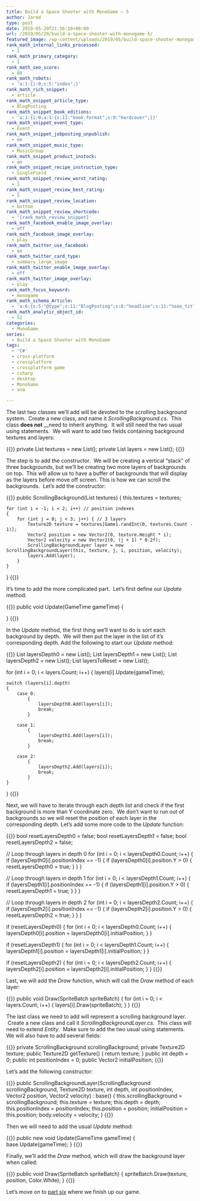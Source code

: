 ```yaml
---
title: Build a Space Shooter with MonoGame – 5
author: Jared
type: post
date: 2019-05-20T21:56:18+00:00
url: /2019/05/20/build-a-space-shooter-with-monogame-5/
featured_image: /wp-content/uploads/2019/05/build-space-shooter-monogame-1.jpg
rank_math_internal_links_processed:
  - 1
rank_math_primary_category:
  - 1
rank_math_seo_score:
  - 60
rank_math_robots:
  - 'a:1:{i:0;s:5:"index";}'
rank_math_rich_snippet:
  - article
rank_math_snippet_article_type:
  - BlogPosting
rank_math_snippet_book_editions:
  - 'a:1:{i:0;a:1:{s:11:"book_format";s:9:"Hardcover";}}'
rank_math_snippet_event_type:
  - Event
rank_math_snippet_jobposting_unpublish:
  - on
rank_math_snippet_music_type:
  - MusicGroup
rank_math_snippet_product_instock:
  - on
rank_math_snippet_recipe_instruction_type:
  - SingleField
rank_math_snippet_review_worst_rating:
  - 1
rank_math_snippet_review_best_rating:
  - 5
rank_math_snippet_review_location:
  - bottom
rank_math_snippet_review_shortcode:
  - '[rank_math_review_snippet]'
rank_math_facebook_enable_image_overlay:
  - off
rank_math_facebook_image_overlay:
  - play
rank_math_twitter_use_facebook:
  - on
rank_math_twitter_card_type:
  - summary_large_image
rank_math_twitter_enable_image_overlay:
  - off
rank_math_twitter_image_overlay:
  - play
rank_math_focus_keyword:
  - monogame
rank_math_schema_Article:
  - 'a:6:{s:5:"@type";s:11:"BlogPosting";s:8:"headline";s:11:"%seo_title%";s:13:"datePublished";s:20:"%date(Y-m-dTH:i:sP)%";s:12:"dateModified";s:24:"%modified(Y-m-dTH:i:sP)%";s:6:"author";a:2:{s:5:"@type";s:6:"Person";s:4:"name";s:5:"Jared";}s:8:"metadata";a:3:{s:5:"title";s:7:"Article";s:9:"isPrimary";b:1;s:4:"type";s:8:"template";}}'
rank_math_analytic_object_id:
  - 51
categories:
  - MonoGame
series:
  - Build a Space Shooter with MonoGame
tags:
  - 'C#'
  - cross-platform
  - crossplatform
  - crossplatform game
  - csharp
  - desktop
  - MonoGame
  - xna

---
```

The last two classes we’ll add will be devoted to the scrolling background system. &nbsp;Create a new class, and name it _ScrollingBackground.cs_. &nbsp;This class **does not** __need to inherit anything. &nbsp;It will still need the two usual using statements. &nbsp;We will want to add two fields containing background textures and layers:

{{<highlight cs>}}
private List<Texture2D> textures = new List<Texture2D>();
private List<ScrollingBackgroundLayer> layers = new List<ScrollingBackgroundLayer>();
{{</highlight>}}

The step is to add the constructor. &nbsp;We will be creating a vertical “stack” of three backgrounds, but we’ll be creating two more layers of backgrounds on top. &nbsp;This will allow us to have a buffer of backgrounds that will display as the layers before move off screen. This is how we can scroll the backgrounds. &nbsp;Let’s add the constructor:

{{<highlight cs>}}
public ScrollingBackground(List<Texture2D> textures)
{
	this.textures = textures;

	for (int i = -1; i < 2; i++) // position indexes
	{
    	for (int j = 0; j < 3; j++) { // 3 layers
        	Texture2D texture = textures[Game1.randInt(0, textures.Count - 1)];
        	Vector2 position = new Vector2(0, texture.Height * i);
        	Vector2 velocity = new Vector2(0, (j + 1) * 0.2f);
        	ScrollingBackgroundLayer layer = new ScrollingBackgroundLayer(this, texture, j, i, position, velocity);
        	layers.Add(layer);
    	}
	}
}
{{</highlight>}}

It’s time to add the more complicated part. &nbsp;Let’s first define our _Update_ method:

{{<highlight cs>}}
public void Update(GameTime gameTime) {


}
{{</highlight>}}

In the _Update_ method, the first thing we’ll want to do is sort each background by depth. &nbsp;We will then put the layer in the list of it’s corresponding depth. Add the following to start our _Update_ method:

{{<highlight cs>}}
List<ScrollingBackgroundLayer> layersDepth0 = new List<ScrollingBackgroundLayer>();
List<ScrollingBackgroundLayer> layersDepth1 = new List<ScrollingBackgroundLayer>();
List<ScrollingBackgroundLayer> layersDepth2 = new List<ScrollingBackgroundLayer>();
List<ScrollingBackgroundLayer> layersToReset = new List<ScrollingBackgroundLayer>();
       	 
for (int i = 0; i < layers.Count; i++)
{
	layers[i].Update(gameTime);

	switch (layers[i].depth)
	{
    	case 0:
        	{
            	layersDepth0.Add(layers[i]);
            	break;
        	}

    	case 1:
        	{
            	layersDepth1.Add(layers[i]);
            	break;
        	}

    	case 2:
        	{
            	layersDepth2.Add(layers[i]);
            	break;
        	}
	}
}
{{</highlight>}}

Next, we will have to iterate through each depth list and check if the first background is more than Y coordinate zero. &nbsp;We don’t want to run out of backgrounds so we will reset the position of each layer in the corresponding depth. Let’s add some more code to the _Update_ function:

{{<highlight cs>}}
bool resetLayersDepth0 = false;
bool resetLayersDepth1 = false;
bool resetLayersDepth2 = false;

// Loop through layers in depth 0
for (int i = 0; i < layersDepth0.Count; i++)
{
	if (layersDepth0[i].positionIndex == -1)
	{
    	if (layersDepth0[i].position.Y > 0)
    	{
        		resetLayersDepth0 = true;
    	}
	}
}

// Loop through layers in depth 1
for (int i = 0; i < layersDepth1.Count; i++)
{
	if (layersDepth1[i].positionIndex == -1)
	{
    	if (layersDepth1[i].position.Y > 0)
    	{
        	resetLayersDepth1 = true;
    	}
	}
}

// Loop through layers in depth 2
for (int i = 0; i < layersDepth2.Count; i++)
{
	if (layersDepth2[i].positionIndex == -1)
	{
    	if (layersDepth2[i].position.Y > 0)
    	{
        	resetLayersDepth2 = true;
    	}
	}
}

if (resetLayersDepth0)
{
	for (int i = 0; i < layersDepth0.Count; i++)
	{
    		layersDepth0[i].position = layersDepth0[i].initialPosition;
	}
}

if (resetLayersDepth1)
{
	for (int i = 0; i < layersDepth1.Count; i++)
	{
    		layersDepth1[i].position = layersDepth1[i].initialPosition;
	}
}

if (resetLayersDepth2)
{
	for (int i = 0; i < layersDepth2.Count; i++)
	{
    		layersDepth2[i].position = layersDepth2[i].initialPosition;
	}
}
{{</highlight>}}

Last, we will add the _Draw_ function, which will call the _Draw_ method of each layer:

{{<highlight cs>}}
public void Draw(SpriteBatch spriteBatch)
{
	for (int i = 0; i < layers.Count; i++)
	{
    		layers[i].Draw(spriteBatch);
	}
}
{{</highlight>}}

The last class we need to add will represent a scrolling background layer. &nbsp;Create a new class and call it _ScrollingBackgroundLayer.cs_. &nbsp;This class will need to extend _Entity_. &nbsp;Make sure to add the two usual using statements. We will also have to add several fields:

{{<highlight cs>}}
private ScrollingBackground scrollingBackground;
private Texture2D texture;
public Texture2D getTexture() { return texture; }
public int depth = 0;
public int positionIndex = 0;
public Vector2 initialPosition;
{{</highlight>}}

Let’s add the following constructor:

{{<highlight cs>}}
public ScrollingBackgroundLayer(ScrollingBackground scrollingBackground, Texture2D texture, int depth, int positionIndex, Vector2 position, Vector2 velocity) : base()
{
	this.scrollingBackground = scrollingBackground;
	this.texture = texture;
	this.depth = depth;
	this.positionIndex = positionIndex;
	this.position = position;
	initialPosition = this.position;
	body.velocity = velocity;
}
{{</highlight>}}

Then we will need to add the usual _Update_ method:

{{<highlight cs>}}
public new void Update(GameTime gameTime)
{
	base.Update(gameTime);
}
{{</highlight>}}

Finally, we’ll add the _Draw_ method, which will draw the background layer when called:

{{<highlight cs>}}
public void Draw(SpriteBatch spriteBatch)
{
	spriteBatch.Draw(texture, position, Color.White);
}
{{</highlight>}}

Let&#8217;s move on to [part six][1] where we finish up our game.

 [1]: https://learn.yorkcs.com/2019/05/20/build-a-space-shooter-with-monogame-6/